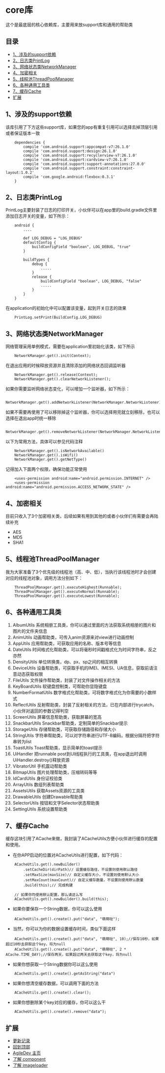 # core库
这个是最底层的核心依赖库，主要用来放support库和通用的帮助类

## 目录
- [1、涉及的support依赖](https://github.com/LZ9/AgileDev/blob/master/core/readme_core.md#1涉及的support依赖)
- [2、日志类PrintLog](https://github.com/LZ9/AgileDev/blob/master/core/readme_core.md#2日志类printlog)
- [3、网络状态类NetworkManager](https://github.com/LZ9/AgileDev/blob/master/core/readme_core.md#3网络状态类networkmanager)
- [4、加密相关](https://github.com/LZ9/AgileDev/blob/master/core/readme_core.md#4加密相关)
- [5、线程池ThreadPoolManager](https://github.com/LZ9/AgileDev/blob/master/core/readme_core.md#5线程池threadpoolmanager)
- [6、各种通用工具类](https://github.com/LZ9/AgileDev/blob/master/core/readme_core.md#6各种通用工具类)
- [7、缓存Cache](https://github.com/LZ9/AgileDev/blob/master/core/readme_core.md#7缓存cache)
- [扩展](https://github.com/LZ9/AgileDev/blob/master/core/readme_core.md#扩展)

## 1、涉及的support依赖
该库引用了下方这些support库，如果您的app有重复引用可以选择去掉顶层引用或者保证版本一致
```
    dependencies {
        compile 'com.android.support:appcompat-v7:26.1.0'
        compile 'com.android.support:design:26.1.0'
        compile 'com.android.support:recyclerview-v7:26.1.0'
        compile 'com.android.support:cardview-v7:26.1.0'
        compile 'com.android.support:support-annotations:27.0.0'
        compile 'com.android.support.constraint:constraint-layout:1.0.2'
        compile 'com.google.android:flexbox:0.3.1'
    }
```

## 2、日志类PrintLog
PrintLog主要封装了日志的打印开关，小伙伴可以在app里的build.gradle文件里添加日志开关的变量，如下所示：
```
    android {
        ....
        
        def LOG_DEBUG = "LOG_DEBUG"
        defaultConfig {
            buildConfigField "boolean", LOG_DEBUG, "true"
        }
        
        buildTypes {
            debug {
                .....
            }
            release {
                buildConfigField "boolean", LOG_DEBUG, "false"
                .....
            }
        }
    }
```
在application的初始化中可以配置该变量，起到开关日志的效果
```
    PrintLog.setPrint(BuildConfig.LOG_DEBUG)
```

## 3、网络状态类NetworkManager
网络管理采用单例模式，需要在application里初始化该类，如下所示
```
    NetworkManager.get().init(Context);
```
在退出应用的时候释放资源并且清除添加的网络状态回调监听器
```
    NetworkManager.get().release(Context);
    NetworkManager.get().clearNetworkListener();
```
如果你需要监听网络状态变化，可以增加一个监听器，如下所示：
```
    NetworkManager.get().addNetworkListener(NetworkManager.NetworkListener);
```
如果不需要再使用了可以移除掉这个监听器，你可以选择用完就立刻移除，也可以选择在退出app时统一移除
```
    NetworkManager.get().removeNetworkListener(NetworkManager.NetworkListener);
```
以下为常用方法，具体可以参见代码注释
```
    NetworkManager.get().isNetworkAvailable()
    NetworkManager.get().isWifi()
    NetworkManager.get().getNetType()
```
记得加入下面两个权限，确保功能正常使用
```
    <uses-permission android:name="android.permission.INTERNET" />
    <uses-permission android:name="android.permission.ACCESS_NETWORK_STATE" />
```
## 4、加密相关
目前只收入了3个加密相关类，后续如果有用到其他的或者小伙伴们有需要会再陆续补充
- AES
- MD5
- SHA1

## 5、线程池ThreadPoolManager
我为大家准备了3个优先级的线程池（高、中、低），当执行该线程池时才会创建对应的线程池对象，调用方法分别如下：
```
    ThreadPoolManager.get().executeHighest(Runnable);
    ThreadPoolManager.get().executeNormal(Runnable);
    ThreadPoolManager.get().executeLowest(Runnable);
```

## 6、各种通用工具类
1. AlbumUtils 系统相册工具类，你可以通过里面的方法获取系统相册的图片和图片的文件夹信息
2. AnimUtils 动画帮助类，可传入anim资源来对view进行动画控制
3. AppUtils 应用帮助类，可获取应用的名称、版本号等信息
4. DateUtils 时间格式化帮助类，可以将毫秒时间戳格式化为时间字符串，反之亦然
5. DensityUtils 单位转换类，dp、px、sp之间的相互转换
6. DeviceUtils 设备帮助类，可获取手机的IMEI、IMESI、UA信息，获取前请注意动态获取权限
7. FileUtils 文件操作帮助类，封装了对文件操作相关的方法
8. KeyBoardUtils 软键盘控制类，可帮助你显隐键盘
9. NumberFormatUtils 数字格式化帮助类，可将数字格式化为你需要的小数样式
10. ReflectUtils 反射帮助类，封装了反射相关的方法，已在内部进行trycatch，小伙伴对返回的参数记得判空
11. ScreenUtils 屏幕信息帮助类，获取屏幕的宽高
12. SnackbarUtils Snackbar帮助类，定制简单的Snackbar提示
13. StorageUtils 存储帮助类，可获取存储路径和存储大小
14. StringUtils 字符串帮助类，可以对字符串进行UTF-8编码，根据分隔符把字符串转为list
15. ToastUtils Toast帮助类，显示简单的toast提示
16. UiHandler 把runnable post到UI线程执行的工具类，在app退出时调用UiHandler.destroy()释放资源
17. VibratorUtil 手机震动帮助类
18. BitmapUtils 图片处理帮助类，压缩转码等等
19. IdCardUtils 身份证校验类
20. ArrayUtils 数组列表帮助类
21. AssetsUtils 获取Assets资源的工具类
22. DrawableUtils 创建Drawable帮助类
23. SelectorUtils 按钮和文字Selector状态帮助类
24. SettingUtils 系统设置帮助类


## 7、缓存Cache
缓存这块引用了ACache来做，我封装了ACacheUtils方便小伙伴进行缓存的配置和使用。

- 在你APP启动的位置对ACacheUtils进行配置，如下代码：
```
    ACacheUtils.get().newBuilder()
        .setCacheDir(dirPath)// 设置缓存路径，不设置则使用默认路径
        .setMaxSize(maxSize)// 自定义缓存大小，不设置则使用默认大小
        .setMaxCount(maxCount)// 自定义缓存数量，不设置则使用默认数量
        .build(this);// 完成构建
```
```
    // 如果你均使用默认配置，那么请这么写
    ACacheUtils.get().newBuilder().build(this);
```
- 如果你要保存一个String数据，你可以这么使用
```
    ACacheUtils.get().create().put("data", "萌萌哒");
```
- 当然，你可以为你的数据设置缓存时间，类似下面这样
```
    ACacheUtils.get().create().put("data", "萌萌哒", 10);//保存10秒，如果超过10秒去获取这个key，将为null
    ACacheUtils.get().create().put("data", "萌萌哒", 2 * ACache.TIME_DAY);//保存两天，如果超过两天去获取这个key，将为null
```
- 如果你想获取一个String数据你可以这么使用
```
    ACacheUtils.get().create().getAsString("data")
```
- 如果你想清空缓存数据，可以调用下面的方法
```
    ACacheUtils.get().create().clear();
```
- 如果你想删除某个key对应的缓存，你可以这么干
```
    ACacheUtils.get().create().remove("data");
```

## 扩展

- [更新记录](https://github.com/LZ9/AgileDev/blob/master/core/readme_core_update.md)
- [回到顶部](https://github.com/LZ9/AgileDev/blob/master/core/readme_core.md#core库)
- [AgileDev 主页](https://github.com/LZ9/AgileDev)
- [了解 component](https://github.com/LZ9/AgileDev/blob/master/component/readme_component.md)
- [了解 imageloader](https://github.com/LZ9/AgileDev/blob/master/imageloader/readme_imageloader.md)
